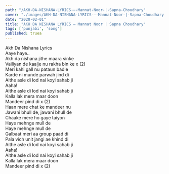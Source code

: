 ```yaml
---
path: "/AKH-DA-NISHANA-LYRICS-–-Mannat-Noor-|-Sapna-Choudhary"
cover: "./images/AKH-DA-NISHANA-LYRICS-–-Mannat-Noor-|-Sapna-Choudhary.jpg"
date: "2020-02-01"
title: "AKH DA NISHANA LYRICS – Mannat Noor | Sapna Choudhary"
tags: ['punjabi', 'song']
published: truea
---
```

  
Akh Da Nishana Lyrics  
Aaye haye..  
Akh da nishana jithe maara sinke  
Vailiyan de kaalje nu rakha bin ke x (2)  
Meri kahi gall nu pataun badle  
Karde ni munde parwah jind di  
Aithe asle di lod nai koyi sahab ji  
Aaha!  
Aithe asle di lod nai koyi sahab ji  
Kalla lak mera maar doon  
Mandeer pind di x (2)  
Haan mere chat ke mandeer nu  
Jawani bhull de, jawani bhull de  
Chaake mere ho gaye taiyon  
Haye mehnge mull de  
Haye mehnge mull de  
Galbaat meri aa group paad di  
Pala vich unit jangi ae khind di  
Aithe asle di lod nai koyi sahab ji  
Aaha!  
Aithe asle di lod nai koyi sahab ji  
Kalla lak mera maar doon  
Mandeer pind di x (2)  
